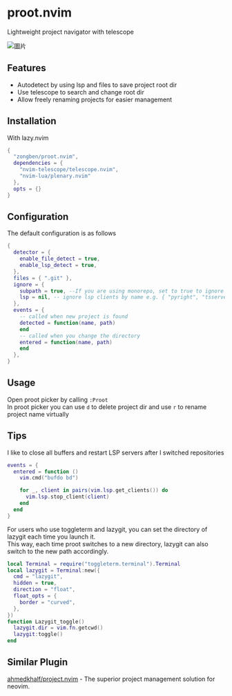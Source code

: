 # proot.nvim

Lightweight project navigator with telescope

![圖片](https://github.com/user-attachments/assets/b2661a98-4455-4350-a2c2-1a105e853a75)

## Features

* Autodetect by using lsp and files to save project root dir
* Use telescope to search and change root dir
* Allow freely renaming projects for easier management

## Installation

With lazy.nvim
```lua
{
  "zongben/proot.nvim",
  dependencies = {
    "nvim-telescope/telescope.nvim",
    "nvim-lua/plenary.nvim"
  },
  opts = {}
}
```

## Configuration

The default configuration is as follows
```lua
{
  detector = {
    enable_file_detect = true,
    enable_lsp_detect = true,
  },
  files = { ".git" },
  ignore = {
    subpath = true, --If you are using monorepo, set to true to ignore subrepos
    lsp = nil, -- ignore lsp clients by name e.g. { "pyright", "tsserver" }
  },
  events = {
    -- called when new project is found
    detected = function(name, path)
    end
    -- called when you change the directory
    entered = function(name, path)
    end
  },
}
```

## Usage

Open proot picker by calling `:Proot`  
In proot picker you can use `d` to delete project dir and use `r` to rename project name virtually

## Tips

I like to close all buffers and restart LSP servers after I switched repositories

```lua
events = {
  entered = function ()
    vim.cmd("bufdo bd")

    for _, client in pairs(vim.lsp.get_clients()) do
      vim.lsp.stop_client(client)
    end
  end
}
```

For users who use toggleterm and lazygit, you can set the directory of lazygit each time you launch it.  
This way, each time proot switches to a new directory, lazygit can also switch to the new path accordingly.

```lua
local Terminal = require("toggleterm.terminal").Terminal
local lazygit = Terminal:new({
  cmd = "lazygit",
  hidden = true,
  direction = "float",
  float_opts = {
    border = "curved",
  },
})
function Lazygit_toggle()
  lazygit.dir = vim.fn.getcwd()
  lazygit:toggle()
end
```

## Similar Plugin

[ahmedkhalf/project.nvim](https://github.com/ahmedkhalf/project.nvim) - The superior project management solution for neovim.
